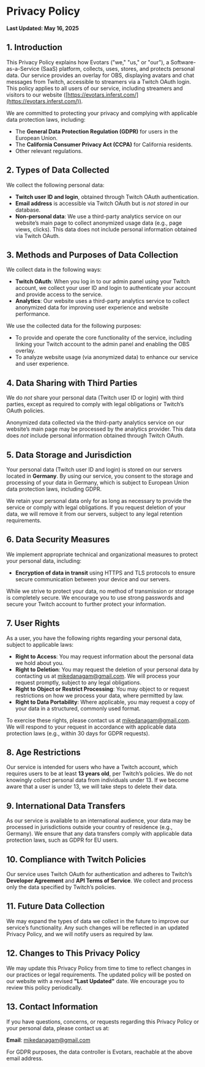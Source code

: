 # Privacy Policy

**Last Updated: May 16, 2025**

## 1. Introduction

This Privacy Policy explains how Evotars ("we," "us," or "our"), a Software-as-a-Service (SaaS) platform, collects, uses, stores, and protects personal data. Our service provides an overlay for OBS, displaying avatars and chat messages from Twitch, accessible to streamers via a Twitch OAuth login. This policy applies to all users of our service, including streamers and visitors to our website ([https://evotars.inferst.com/](https://evotars.inferst.com/)).

We are committed to protecting your privacy and complying with applicable data protection laws, including:

- The **General Data Protection Regulation (GDPR)** for users in the European Union.
- The **California Consumer Privacy Act (CCPA)** for California residents.
- Other relevant regulations.

## 2. Types of Data Collected

We collect the following personal data:

- **Twitch user ID and login**, obtained through Twitch OAuth authentication.
- **Email address** is accessible via Twitch OAuth but is *not stored* in our database.
- **Non-personal data**: We use a third-party analytics service on our website’s main page to collect anonymized usage data (e.g., page views, clicks). This data does not include personal information obtained via Twitch OAuth.

## 3. Methods and Purposes of Data Collection

We collect data in the following ways:

- **Twitch OAuth**: When you log in to our admin panel using your Twitch account, we collect your user ID and login to authenticate your account and provide access to the service.
- **Analytics**: Our website uses a third-party analytics service to collect anonymized data for improving user experience and website performance.

We use the collected data for the following purposes:

- To provide and operate the core functionality of the service, including linking your Twitch account to the admin panel and enabling the OBS overlay.
- To analyze website usage (via anonymized data) to enhance our service and user experience.

## 4. Data Sharing with Third Parties

We do *not* share your personal data (Twitch user ID or login) with third parties, except as required to comply with legal obligations or Twitch’s OAuth policies.

Anonymized data collected via the third-party analytics service on our website’s main page may be processed by the analytics provider. This data does *not* include personal information obtained through Twitch OAuth.

## 5. Data Storage and Jurisdiction

Your personal data (Twitch user ID and login) is stored on our servers located in **Germany**. By using our service, you consent to the storage and processing of your data in Germany, which is subject to European Union data protection laws, including GDPR.

We retain your personal data only for as long as necessary to provide the service or comply with legal obligations. If you request deletion of your data, we will remove it from our servers, subject to any legal retention requirements.

## 6. Data Security Measures

We implement appropriate technical and organizational measures to protect your personal data, including:

- **Encryption of data in transit** using HTTPS and TLS protocols to ensure secure communication between your device and our servers.

While we strive to protect your data, no method of transmission or storage is completely secure. We encourage you to use strong passwords and secure your Twitch account to further protect your information.

## 7. User Rights

As a user, you have the following rights regarding your personal data, subject to applicable laws:

- **Right to Access**: You may request information about the personal data we hold about you.
- **Right to Deletion**: You may request the deletion of your personal data by contacting us at [mikedanagam@gmail.com](mailto:mikedanagam@gmail.com). We will process your request promptly, subject to any legal obligations.
- **Right to Object or Restrict Processing**: You may object to or request restrictions on how we process your data, where permitted by law.
- **Right to Data Portability**: Where applicable, you may request a copy of your data in a structured, commonly used format.

To exercise these rights, please contact us at [mikedanagam@gmail.com](mailto:mikedanagam@gmail.com). We will respond to your request in accordance with applicable data protection laws (e.g., within 30 days for GDPR requests).

## 8. Age Restrictions

Our service is intended for users who have a Twitch account, which requires users to be at least **13 years old**, per Twitch’s policies. We do not knowingly collect personal data from individuals under 13. If we become aware that a user is under 13, we will take steps to delete their data.

## 9. International Data Transfers

As our service is available to an international audience, your data may be processed in jurisdictions outside your country of residence (e.g., Germany). We ensure that any data transfers comply with applicable data protection laws, such as GDPR for EU users.

## 10. Compliance with Twitch Policies

Our service uses Twitch OAuth for authentication and adheres to Twitch’s **Developer Agreement** and **API Terms of Service**. We collect and process only the data specified by Twitch’s policies.

## 11. Future Data Collection

We may expand the types of data we collect in the future to improve our service’s functionality. Any such changes will be reflected in an updated Privacy Policy, and we will notify users as required by law.

## 12. Changes to This Privacy Policy

We may update this Privacy Policy from time to time to reflect changes in our practices or legal requirements. The updated policy will be posted on our website with a revised **"Last Updated"** date. We encourage you to review this policy periodically.

## 13. Contact Information

If you have questions, concerns, or requests regarding this Privacy Policy or your personal data, please contact us at:

**Email**: [mikedanagam@gmail.com](mailto:mikedanagam@gmail.com)

For GDPR purposes, the data controller is Evotars, reachable at the above email address.
